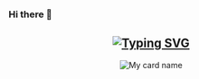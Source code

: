 ### Hi there 👋

<!--
**darkalpha2003/darkalpha2003** is a ✨ _special_ ✨ repository because its `README.md` (this file) appears on your GitHub profile.

Here are some ideas to get you started:

- 🔭 I’m currently working on ...
- 🌱 I’m currently learning ...
- 👯 I’m looking to collaborate on ...
- 🤔 I’m looking for help with ...
- 💬 Ask me about ...
- 📫 How to reach me: ...
- 😄 Pronouns: ...
- ⚡ Fun fact: ...
--><div align="center">

## [![Typing SVG](https://readme-typing-svg.herokuapp.com?font=Lemon+milk&color=Y70000&lines=WELCOME+TO+DARK+ALPHA+PROFILE)](https://git.io/typing-svg)

  ![My card name](https://cardivo.vercel.app/api?name=KING+DARK%20ALPHA&description=Hi,%20i%27m%20a%20%20I%27m%20Small%20Corder%20in%20i%27m%20in%20Git%20Hub%20I'm%20now%20developing%20%MDBOT%20%F0%9F%91%8B&image=https://telegra.ph/file/2c1130ed7ccb22a507547.jpg?v=4&backgroundColor=%23ecf0f1&github=DARK-ALPHA&pattern=leaf&colorPattern=%23eaeaea)

